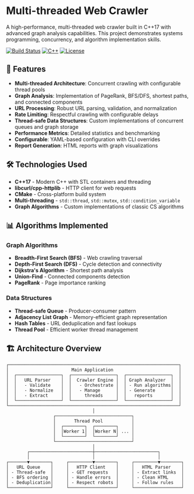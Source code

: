 # Multi-threaded Web Crawler

A high-performance, multi-threaded web crawler built in C++17 with advanced graph analysis capabilities. This project demonstrates systems programming, concurrency, and algorithm implementation skills.

[![Build Status](https://img.shields.io/badge/build-passing-brightgreen)]()
[![C++](https://img.shields.io/badge/C%2B%2B-17-blue.svg)]()
[![License](https://img.shields.io/badge/license-MIT-green.svg)]()

## 🚀 Features

- **Multi-threaded Architecture**: Concurrent crawling with configurable thread pools
- **Graph Analysis**: Implementation of PageRank, BFS/DFS, shortest paths, and connected components
- **URL Processing**: Robust URL parsing, validation, and normalization
- **Rate Limiting**: Respectful crawling with configurable delays
- **Thread-safe Data Structures**: Custom implementations of concurrent queues and graph storage
- **Performance Metrics**: Detailed statistics and benchmarking
- **Configurable**: YAML-based configuration with CLI overrides
- **Report Generation**: HTML reports with graph visualizations

## 🛠 Technologies Used

- **C++17** - Modern C++ with STL containers and threading
- **libcurl/cpp-httplib** - HTTP client for web requests
- **CMake** - Cross-platform build system
- **Multi-threading** - `std::thread`, `std::mutex`, `std::condition_variable`
- **Graph Algorithms** - Custom implementations of classic CS algorithms

## 📊 Algorithms Implemented

### Graph Algorithms
- **Breadth-First Search (BFS)** - Web crawling traversal
- **Depth-First Search (DFS)** - Cycle detection and connectivity
- **Dijkstra's Algorithm** - Shortest path analysis
- **Union-Find** - Connected components detection
- **PageRank** - Page importance ranking

### Data Structures
- **Thread-safe Queue** - Producer-consumer pattern
- **Adjacency List Graph** - Memory-efficient graph representation
- **Hash Tables** - URL deduplication and fast lookups
- **Thread Pool** - Efficient worker thread management

## 🏗 Architecture Overview

```
┌─────────────────────────────────────────────────────────────────┐
│                        Main Application                         │
│  ┌─────────────────┐  ┌─────────────────┐  ┌─────────────────┐  │
│  │   URL Parser    │  │  Crawler Engine │  │ Graph Analyzer  │  │
│  │   - Validate    │  │   - Orchestrate │  │ - Run algorithms│  │
│  │   - Normalize   │  │   - Manage      │  │ - Generate      │  │
│  │   - Extract     │  │     threads     │  │   reports       │  │
│  └─────────────────┘  └─────────────────┘  └─────────────────┘  │
└─────────────────────────────────────────────────────────────────┘
                                 │
                  ┌─────────────────────────────┐
                  │       Thread Pool           │
                  │  ┌────────┐  ┌────────┐     │
                  │  │Worker 1│  │Worker N│ ... │
                  │  └────────┘  └────────┘     │
                  └─────────────────────────────┘
                                 │
        ┌────────────────────────┼────────────────────────┐
        │                        │                        │
┌───────▼────────┐     ┌─────────▼────────┐     ┌─────────▼────────┐
│   URL Queue    │     │   HTTP Client    │     │   HTML Parser    │
│ - Thread-safe  │     │ - GET requests   │     │ - Extract links  │
│ - BFS ordering │     │ - Handle errors  │     │ - Clean HTML     │
│ - Deduplication│     │ - Respect robots │     │ - Follow rules   │
└────────────────┘     └──────────────────┘     └──────────────────┘
